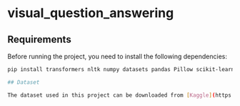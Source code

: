 # visual_question_answering

## Requirements

Before running the project, you need to install the following dependencies:

```bash
pip install transformers nltk numpy datasets pandas Pillow scikit-learn torch dvc

## Dataset

The dataset used in this project can be downloaded from [Kaggle](https://www.kaggle.com/datasets/tezansahu/processed-daquar-dataset/data).
